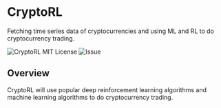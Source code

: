 # CryptoRL
Fetching time series data of cryptocurrencies and using ML and RL to do cryptocurrency trading.

<img src="https://img.shields.io/github/license/ZiyiXia/CryptoRL" alt="CryptoRL MIT License"/>

<img src="https://img.shields.io/github/issues/ZiyiXia/CryptoRL" alt="Issue"/>

## Overview
CryptoRL will use popular deep reinforcement learning algorithms and machine learning algorithms to do cryptocurrency trading.

